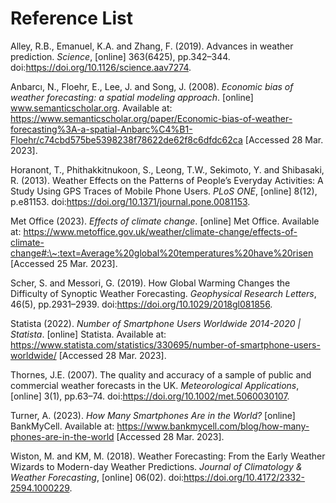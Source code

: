 # Reference List

Alley, R.B., Emanuel, K.A. and Zhang, F. (2019). Advances in weather prediction. _Science_, \[online] 363(6425), pp.342–344. doi:https://doi.org/10.1126/science.aav7274.

Anbarcı, N., Floehr, E., Lee, J. and Song, J. (2008). _Economic bias of weather forecasting: a spatial modeling approach_. \[online] www.semanticscholar.org. Available at: https://www.semanticscholar.org/paper/Economic-bias-of-weather-forecasting%3A-a-spatial-Anbarc%C4%B1-Floehr/c74cbd575be5398238f78622de62f8c6dfdc62ca \[Accessed 28 Mar. 2023].

Horanont, T., Phithakkitnukoon, S., Leong, T.W., Sekimoto, Y. and Shibasaki, R. (2013). Weather Effects on the Patterns of People’s Everyday Activities: A Study Using GPS Traces of Mobile Phone Users. _PLoS ONE_, \[online] 8(12), p.e81153. doi:https://doi.org/10.1371/journal.pone.0081153.

Met Office (2023). _Effects of climate change_. \[online] Met Office. Available at: https://www.metoffice.gov.uk/weather/climate-change/effects-of-climate-change#:\~:text=Average%20global%20temperatures%20have%20risen \[Accessed 25 Mar. 2023].

Scher, S. and Messori, G. (2019). How Global Warming Changes the Difficulty of Synoptic Weather Forecasting. _Geophysical Research Letters_, 46(5), pp.2931–2939. doi:https://doi.org/10.1029/2018gl081856.

Statista (2022). _Number of Smartphone Users Worldwide 2014-2020 | Statista_. \[online] Statista. Available at: https://www.statista.com/statistics/330695/number-of-smartphone-users-worldwide/ \[Accessed 28 Mar. 2023].

Thornes, J.E. (2007). The quality and accuracy of a sample of public and commercial weather forecasts in the UK. _Meteorological Applications_, \[online] 3(1), pp.63–74. doi:https://doi.org/10.1002/met.5060030107.

Turner, A. (2023). _How Many Smartphones Are in the World?_ \[online] BankMyCell. Available at: https://www.bankmycell.com/blog/how-many-phones-are-in-the-world \[Accessed 28 Mar. 2023].

Wiston, M. and KM, M. (2018). Weather Forecasting: From the Early Weather Wizards to Modern-day Weather Predictions. _Journal of Climatology & Weather Forecasting_, \[online] 06(02). doi:https://doi.org/10.4172/2332-2594.1000229.
